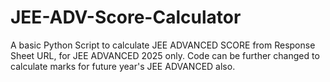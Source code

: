 # JEE-ADV-Score-Calculator
A basic Python Script to calculate JEE ADVANCED SCORE from Response Sheet URL, for JEE ADVANCED 2025 only. Code can be further changed to calculate marks for future year's JEE ADVANCED also.
